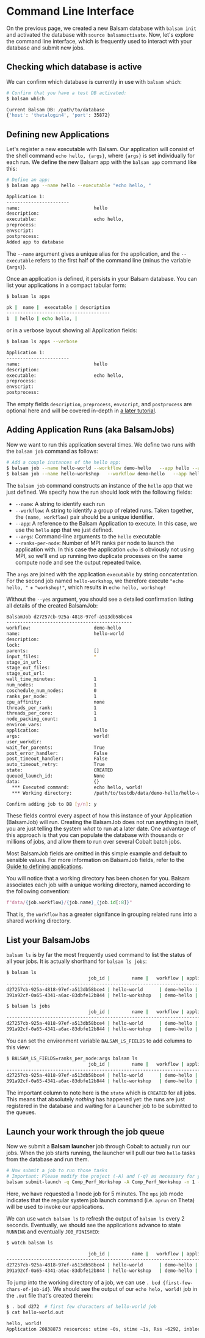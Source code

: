Command Line Interface
=======================

On the previous page, we created a new Balsam database with `balsam init` and
activated the database with `source balsamactivate`.
Now, let's explore the command line interface, which is frequently
used to interact with your database and submit new jobs.

## Checking which database is active

We can confirm which database is currently in use with `balsam which`:
```bash
# Confirm that you have a test DB activated:
$ balsam which

Current Balsam DB: /path/to/database
{'host': 'thetalogin4', 'port': 35872}
```

## Defining new Applications

Let's register a new executable with Balsam.  Our application will consist of the shell command
`echo hello, {args}`, where `{args}` is set individually for each run. We define the new Balsam app with the `balsam app` command like this:

```bash
# Define an app:
$ balsam app --name hello --executable "echo hello, "

Application 1:
-----------------------
name:                           hello
description:
executable:                     echo hello,
preprocess:
envscript:
postprocess:
Added app to database
```

The `--name` argument gives a unique alias for the application, and the `--executable` refers to the first half of the command line (minus the variable `{args}`).

Once an application is defined, it persists in your Balsam database.  You can list your applications in a compact tabular form:

```bash
$ balsam ls apps

pk |  name |  executable | description
--------------------------------------
1  | hello | echo hello, |
```

or in a verbose layout showing all Application fields:
```bash
$ balsam ls apps --verbose

Application 1:
-----------------------
name:                           hello
description:
executable:                     echo hello,
preprocess:
envscript:
postprocess:
```

The empty fields `description`, `preprocess`, `envscript`, and `postprocess` are optional here and will be covered in-depth in [a later tutorial](nwchem.md).

## Adding Application Runs (aka BalsamJobs)

Now we want to run this application several times.  We define two runs with the `balsam job` command as follows:

```bash
# Add a couple instances of the hello app:
$ balsam job --name hello-world --workflow demo-hello   --app hello --args 'world!'
$ balsam job --name hello-workshop   --workflow demo-hello   --app hello --args 'workshop!' --ranks-per-node 2
```

The `balsam job` command constructs an instance of the `hello` app that we just defined.
We specify how the run should look with the following fields:
 
  - `--name`:  A string to identify each run
  - `--workflow`:  A string to identify a group of related runs.  Taken together, the
  `(name, workflow)` pair should be a unique identifier.
  - `--app`: A reference to the Balsam Application to execute.  In this case, we use the `hello` app that we just defined.
  - `--args`: Command-line arguments to the `hello` executable
  - `--ranks-per-node`: Number of MPI ranks per node to launch the application with. In this case the application `echo` is obviously not using MPI, so we'll end up running two duplicate processes on the same compute node and see the output repeated twice.

The `args` are joined with the application `executable` by string concatentation.  
For the second job named `hello-workshop`, we therefore execute `"echo hello, "` + `"workshop!"`, which results in `echo hello, workshop!`

Without the `--yes` argument, you should see a detailed confirmation listing all details of 
the created BalsamJob:

```bash
BalsamJob d27257cb-925a-4818-97ef-a513db58bce4
----------------------------------------------
workflow:                       demo-hello
name:                           hello-world
description:
lock:
parents:                        []
input_files:                    *
stage_in_url:
stage_out_files:
stage_out_url:
wall_time_minutes:              1
num_nodes:                      1
coschedule_num_nodes:           0
ranks_per_node:                 1
cpu_affinity:                   none
threads_per_rank:               1
threads_per_core:               1
node_packing_count:             1
environ_vars:
application:                    hello
args:                           world!
user_workdir:
wait_for_parents:               True
post_error_handler:             False
post_timeout_handler:           False
auto_timeout_retry:             True
state:                          CREATED
queued_launch_id:               None
data:                           {}
  *** Executed command:         echo hello, world!
  *** Working directory:        /path/to/testdb/data/demo-hello/hello-world_d27257cb

Confirm adding job to DB [y/n]: y
```

These fields control every aspect of how this instance of your Application (BalsamJob) will
run. Creating the BalsamJob does not run anything in itself, you are just telling the system *what* to run at a later date.  One advantage of this approach is that you can populate the database with thousands or millions of jobs, and allow them to run over several Cobalt batch jobs.  

Most BalsamJob fields are omitted in this simple example and default to sensible values. For more information on BalsamJob fields, refer to the [Guide to defining applications](../userguide/app.md#balsamjob-fields).

You will notice that a working directory has been chosen for you.  Balsam associates each
job with a unique working directory, named according to the following convention:
```python
f"data/{job.workflow}/{job.name}_{job.id[:8]}"
```
That is, the `workflow` has a greater signifance in grouping related runs into a shared 
working directory.

## List your BalsamJobs

`balsam ls` is by far the most frequently used command to list the status of all your jobs.
It is actually shorthand for `balsam ls jobs`:

```bash
$ balsam ls
                              job_id |        name |   workflow | application |   state
---------------------------------------------------------------------------------------
d27257cb-925a-4818-97ef-a513db58bce4 | hello-world      | demo-hello | hello       | CREATED
391a92cf-0a65-4341-a6ac-83dbfe12b844 | hello-workshop   | demo-hello | hello       | CREATED

$ balsam ls jobs
                              job_id |        name |   workflow | application |   state
---------------------------------------------------------------------------------------
d27257cb-925a-4818-97ef-a513db58bce4 | hello-world      | demo-hello | hello       | CREATED
391a92cf-0a65-4341-a6ac-83dbfe12b844 | hello-workshop   | demo-hello | hello       | CREATED
```

You can set the environment variable `BALSAM_LS_FIELDS` to add columns to this view:
```bash
$ BALSAM_LS_FIELDS=ranks_per_node:args balsam ls
                              job_id |        name |   workflow | application |   state | ranks_per_node |          args
------------------------------------------------------------------------------------------------------------------------
d27257cb-925a-4818-97ef-a513db58bce4 | hello-world      | demo-hello | hello       | CREATED | 1              | world!
391a92cf-0a65-4341-a6ac-83dbfe12b844 | hello-workshop   | demo-hello | hello       | CREATED | 2              | workshop!
```

The important column to note here is the `state` which is `CREATED` for all jobs. 
This means that absolutely *nothing* has happened yet: the runs are just registered 
in the database and waiting for a Launcher job to be submitted to the queues.

## Launch your work through the job queue

Now we submit a **Balsam launcher** job through Cobalt to actually run our jobs.  When the job starts running, the launcher will pull our two `hello` tasks from the database and run them.
```bash
# Now submit a job to run those tasks
# Important: Please modify the project (-A) and (-q) as necessary for your allocation/machine:
balsam submit-launch -q Comp_Perf_Workshop -A Comp_Perf_Workshop -n 1 -t 5 --job-mode mpi
```

Here, we have requested a 1 node job for 5 minutes.  The `mpi` job mode indicates that the regular 
system job launch command (i.e. `aprun` on Theta) will be used to invoke our applications.

We can use `watch balsam ls` to refresh the output of `balsam ls` every 2 seconds. Eventually, we should
see the applications advance to state `RUNNING` and eventually `JOB_FINISHED`:

```bash
$ watch balsam ls

                              job_id |        name |   workflow | application |        state
--------------------------------------------------------------------------------------------
d27257cb-925a-4818-97ef-a513db58bce4 | hello-world      | demo-hello | hello       | JOB_FINISHED
391a92cf-0a65-4341-a6ac-83dbfe12b844 | hello-workshop   | demo-hello | hello       | JOB_FINISHED
```

To jump into the working directory of a job, we can use `. bcd {first-few-chars-of-job-id}`. We should
see the output of our `echo helo, world!` job in the `.out` file that's created therein:

```bash
$ . bcd d272  # first few characters of hello-world job
$ cat hello-world.out

hello, world!
Application 20838873 resources: utime ~0s, stime ~1s, Rss ~6292, inblocks ~8, outblocks ~0
```
